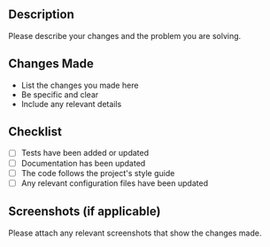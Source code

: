 ## Description

Please describe your changes and the problem you are solving.

## Changes Made

- List the changes you made here
- Be specific and clear
- Include any relevant details

## Checklist

- [ ] Tests have been added or updated
- [ ] Documentation has been updated
- [ ] The code follows the project's style guide
- [ ] Any relevant configuration files have been updated

## Screenshots (if applicable)

Please attach any relevant screenshots that show the changes made.
